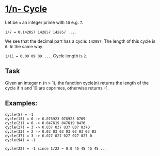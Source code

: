 # [1/n- Cycle](https://www.codewars.com/kata/1-slash-n-cycle "https://www.codewars.com/kata/5a057ec846d843c81a0000ad")

Let be `n` an integer prime with `10` e.g. `7`. 

`1/7 = 0.142857 142857 142857 ...`.

We see that the decimal part has a cycle: `142857`. The length of this cycle is `6`. In the same way:

`1/11 = 0.09 09 09 ...`. Cycle length is `2`.

## Task

Given an integer n (n > 1), the function cycle(n) returns the length of the cycle if n and 10 are coprimes, otherwise returns -1.

## Examples:
```
cycle(5) = -1
cycle(13) = 6 -> 0.076923 076923 0769
cycle(21) = 6 -> 0.047619 047619 0476
cycle(27) = 3 -> 0.037 037 037 037 0370
cycle(33) = 2 -> 0.03 03 03 03 03 03 03 03
cycle(37) = 3 -> 0.027 027 027 027 027 0
cycle(94) = -1 

cycle(22) = -1 since 1/22 ~ 0.0 45 45 45 45 ...
```
